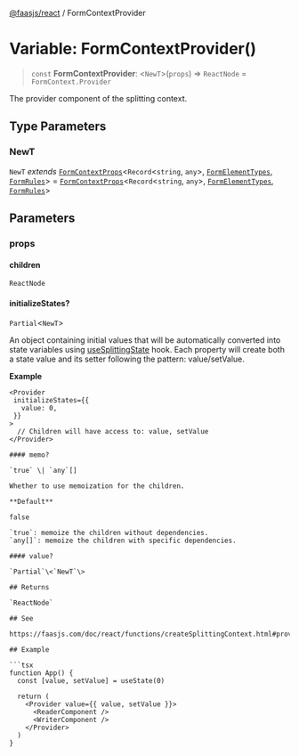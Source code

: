 [@faasjs/react](../README.md) / FormContextProvider

# Variable: FormContextProvider()

> `const` **FormContextProvider**: \<`NewT`\>(`props`) => `ReactNode` = `FormContext.Provider`

The provider component of the splitting context.

## Type Parameters

### NewT

`NewT` *extends* [`FormContextProps`](../type-aliases/FormContextProps.md)\<`Record`\<`string`, `any`\>, [`FormElementTypes`](../type-aliases/FormElementTypes.md), [`FormRules`](../type-aliases/FormRules.md)\> = [`FormContextProps`](../type-aliases/FormContextProps.md)\<`Record`\<`string`, `any`\>, [`FormElementTypes`](../type-aliases/FormElementTypes.md), [`FormRules`](../type-aliases/FormRules.md)\>

## Parameters

### props

#### children

`ReactNode`

#### initializeStates?

`Partial`\<`NewT`\>

An object containing initial values that will be automatically converted into state variables using [useSplittingState](../functions/useSplittingState.md) hook. Each property will create both a state value and its setter following the pattern: value/setValue.

**Example**

```tsx
<Provider
 initializeStates={{
   value: 0,
 }}
>
  // Children will have access to: value, setValue
</Provider>

#### memo?

`true` \| `any`[]

Whether to use memoization for the children.

**Default**

false

`true`: memoize the children without dependencies.
`any[]`: memoize the children with specific dependencies.

#### value?

`Partial`\<`NewT`\>

## Returns

`ReactNode`

## See

https://faasjs.com/doc/react/functions/createSplittingContext.html#provider

## Example

```tsx
function App() {
  const [value, setValue] = useState(0)

  return (
    <Provider value={{ value, setValue }}>
      <ReaderComponent />
      <WriterComponent />
    </Provider>
  )
}
```
